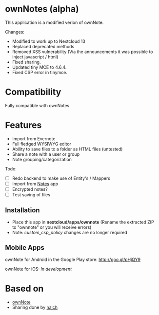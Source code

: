 # ownNotes (alpha)
This application is a modified verion of ownNote.

Changes:
- Modified to work up to Nextcloud 13
- Replaced deprecated methods
- Removed XSS vulnerability (Via the announcements it was possible to inject javascript / html)
- Fixed sharing.
- Updated tiny MCE to  4.6.4.
- Fixed CSP error in tinymce.
 
 
# Compatibility
Fully compatible with ownNotes


# Features
- Import from Evernote
- Full fledged WYSIWYG editor
- Ability to save files to a folder as HTML files (untested)
- Share a note with a user or group
- Note grouping/categorization

Todo:
- [ ] Redo backend to make use of Entity's / Mappers
- [ ] Import from [Notes](https://github.com/nextcloud/notes) app
- [ ] Encrypted notes? 
- [ ] Test saving of files
## Installation
- Place this app in **nextcloud/apps/ownnote** (Rename the extracted ZIP to "ownnote" or you will receive errors)
- Note: *custom_csp_policy* changes are no longer required

## Mobile Apps
ownNote for Android in the Google Play store: http://goo.gl/pHjQY9

ownNote for iOS: *In development*

# Based on
- [ownNote](https://github.com/Fmstrat/ownnote)
- Sharing done by [nalch](https://github.com/nalch)
